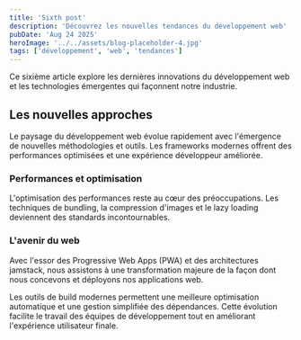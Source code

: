 ```yaml
---
title: 'Sixth post'
description: 'Découvrez les nouvelles tendances du développement web'
pubDate: 'Aug 24 2025'
heroImage: '../../assets/blog-placeholder-4.jpg'
tags: ['développement', 'web', 'tendances']
---
```


Ce sixième article explore les dernières innovations du développement web et les technologies émergentes qui façonnent notre industrie.

## Les nouvelles approches

Le paysage du développement web évolue rapidement avec l'émergence de nouvelles méthodologies et outils. Les frameworks modernes offrent des performances optimisées et une expérience développeur améliorée.

### Performances et optimisation

L'optimisation des performances reste au cœur des préoccupations. Les techniques de bundling, la compression d'images et le lazy loading deviennent des standards incontournables.

### L'avenir du web

Avec l'essor des Progressive Web Apps (PWA) et des architectures jamstack, nous assistons à une transformation majeure de la façon dont nous concevons et déployons nos applications web.

Les outils de build modernes permettent une meilleure optimisation automatique et une gestion simplifiée des dépendances. Cette évolution facilite le travail des équipes de développement tout en améliorant l'expérience utilisateur finale.